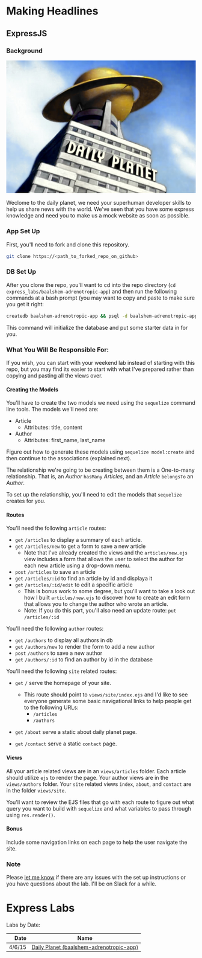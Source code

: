 # Making Headlines
## ExpressJS

### Background

<img src="daily_planet.jpg">

Weclome to the daily planet, we need your superhuman developer skills to help us share news with the world. We've seen that you have some express knowledge and need you to make us a mock website as soon as possible.

### App Set Up

First, you'll need to fork and clone this repository.
```bash
git clone https://<path_to_forked_repo_on_github>
```

### DB Set Up

After you clone the repo, you'll want to cd into the repo directory (`cd express_labs/baalshem-adrenotropic-app`) and then run the following commands at a bash prompt (you may want to copy and paste to make sure you get it right:

```bash
createdb baalshem-adrenotropic-app && psql -d baalshem-adrenotropic-app -a -f baalshem-adrenotropic-db.sql
```

This command will initialize the database and put some starter data in for you.

### What You Will Be Responsible For:

If you wish, you can start with your weekend lab instead of starting with this repo, but you may find its easier to start with what I've prepared rather than copying and pasting all the views over.

#### Creating the Models

You'll have to create the two models we need using the `sequelize` command line tools. The models we'll need are:

  - Article
      + Attributes: title, content
  - Author
      + Attributes: first_name, last_name

Figure out how to generate these models using `sequelize model:create` and then continue to the associations (explained next).

The relationship we're going to be creating between them is a One-to-many relationship. That is, an *Author* `hasMany` *Articles*, and an *Article* `belongsTo` an *Author*.

To set up the relationship, you'll need to edit the models that `sequelize` creates for you.

#### Routes

You'll need the following `article` routes:

* `get`  `/articles` to display a summary of each article.
* `get` `/articles/new` to get a form to save a new article
    - Note that I've already created the views and the `articles/new.ejs` view includes a form that allows the user to select the author for each new article using a drop-down menu.
* `post` `/articles` to save an article
* `get` `/articles/:id` to find an article by id and displaya it
* `get` `/articles/:id/edit` to edit a specific article
    - This is bonus work to some degree, but you'll want to take a look out how I built `articles/new.ejs` to discover how to create an edit form that allows you to change the author who wrote an article.
    - Note: If you do this part, you'll also need an update route:
    `put` `/articles/:id`

You'll need the following `author` routes:

  - `get` `/authors` to display all authors in db
  - `get` `/authors/new` to render the form to add a new author
  - `post` `/authors` to save a new author
  - `get` `/authors/:id` to find an author by id in the database

You'll need the following `site` related routes:

* `get` `/` serve the homepage of your site.
  - This route should point to `views/site/index.ejs` and I'd like to see everyone generate some basic navigational links to help people get to the following URLs:
    + `/articles`
    + `/authors`


* `get` `/about` serve a static about daily planet page.
* `get` `/contact` serve a static `contact` page.

#### Views

All your article related views are in an `views/articles` folder. Each article should utilize `ejs` to render the page. Your author views are in the `views/authors` folder. Your `site` related views `index`, `about`, and `contact` are in the folder `views/site`. 

You'll want to review the EJS files that go with each route to figure out what query you want to build with `sequelize` and what variables to pass through using `res.render()`.


#### Bonus

Include some navigation links on each page to help the user navigate the site.

### Note
Please [let me know](mailto:brett.levenson@ga.co) if there are any issues with the set up instructions or you have questions about the lab. I'll be on Slack for a while.

# Express Labs

Labs by Date:

| Date | Name |
| ---: | ----- |
| 4/6/15 | [Daily Planet (baalshem-adrenotropic-app)](baalshem-adrenotropic-app/README.md) |